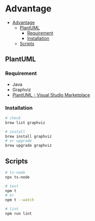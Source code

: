 # Advantage

- [Advantage](#advantage)
  - [PlantUML](#plantuml)
    - [Requirement](#requirement)
    - [Installation](#installation)
  - [Scripts](#scripts)

## PlantUML

### Requirement

- Java
- Graphviz
- [PlantUML \- Visual Studio Marketplace](https://marketplace.visualstudio.com/items?itemName=jebbs.plantuml) 

### Installation

```zsh
# check
brew list graphviz

# install
brew install graphviz
# or upgrade
brew upgrade graphviz
```

## Scripts

```zsh
# ts-node
npx ts-node

# test
npm t
# or
npm t --watch

# lint
npm run lint
```
